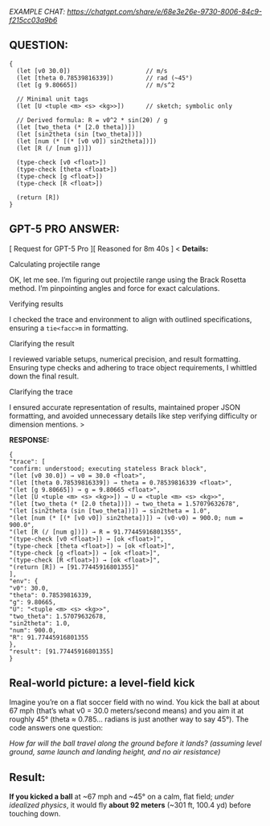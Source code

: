 *EXAMPLE CHAT: https://chatgpt.com/share/e/68e3e26e-9730-8006-84c9-f215cc03a9b6*

## QUESTION:

``` Brack
{
  (let [v0 30.0])                     // m/s
  (let [theta 0.78539816339])         // rad (~45°)
  (let [g 9.80665])                   // m/s^2

  // Minimal unit tags
  (let [U <tuple <m> <s> <kg>>])      // sketch; symbolic only

  // Derived formula: R = v0^2 * sin(2θ) / g
  (let [two_theta (* [2.0 theta])])
  (let [sin2theta (sin [two_theta])])
  (let [num (* [(* [v0 v0]) sin2theta])])
  (let [R (/ [num g])])

  (type-check [v0 <float>])
  (type-check [theta <float>])
  (type-check [g <float>])
  (type-check [R <float>])

  (return [R])
}
```

## GPT-5 PRO ANSWER:

[
Request for GPT-5 Pro ][
Reasoned for 8m 40s
] < **Details:**

Calculating projectile range

OK, let me see. I’m figuring out projectile range using the Brack Rosetta method. I’m pinpointing angles and force for exact calculations.

Verifying results

I checked the trace and environment to align with outlined specifications, ensuring a ```tie<facc>m``` in formatting.

Clarifying the result

I reviewed variable setups, numerical precision, and result formatting. Ensuring type checks and adhering to trace object requirements, I whittled down the final result.

Clarifying the trace

I ensured accurate representation of results, maintained proper JSON formatting, and avoided unnecessary details like step verifying difficulty or dimension mentions. >

**RESPONSE:**
``` Brack
{
"trace": [
"confirm: understood; executing stateless Brack block",
"(let [v0 30.0]) → v0 = 30.0 <float>",
"(let [theta 0.78539816339]) → theta = 0.78539816339 <float>",
"(let [g 9.80665]) → g = 9.80665 <float>",
"(let [U <tuple <m> <s> <kg>>]) → U = <tuple <m> <s> <kg>>",
"(let [two_theta (* [2.0 theta])]) → two_theta = 1.57079632678",
"(let [sin2theta (sin [two_theta])]) → sin2theta = 1.0",
"(let [num (* [(* [v0 v0]) sin2theta])]) → (v0·v0) = 900.0; num = 900.0",
"(let [R (/ [num g])]) → R = 91.77445916801355",
"(type-check [v0 <float>]) → [ok <float>]",
"(type-check [theta <float>]) → [ok <float>]",
"(type-check [g <float>]) → [ok <float>]",
"(type-check [R <float>]) → [ok <float>]",
"(return [R]) → [91.77445916801355]"
],
"env": {
"v0": 30.0,
"theta": 0.78539816339,
"g": 9.80665,
"U": "<tuple <m> <s> <kg>>",
"two_theta": 1.57079632678,
"sin2theta": 1.0,
"num": 900.0,
"R": 91.77445916801355
},
"result": [91.77445916801355]
}
```

## Real‑world picture: a level‑field kick

Imagine you’re on a flat soccer field with no wind. You kick the ball at about 67 mph (that’s what v0 = 30.0 meters/second means) and you aim it at roughly 45° (theta ≈ 0.785… radians is just another way to say 45°). The code answers one question:

*How far will the ball travel along the ground before it lands?
(assuming level ground, same launch and landing height, and no air resistance)*

## Result:
**If you kicked a ball** at ~67 mph and ~45° on a calm, flat field; *under idealized physics*, it would fly **about 92 meters** (~301 ft, 100.4 yd) before touching down.
